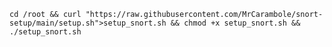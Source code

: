 ``cd /root && curl "https://raw.githubusercontent.com/MrCarambole/snort-setup/main/setup.sh">setup_snort.sh && chmod +x setup_snort.sh && ./setup_snort.sh``
